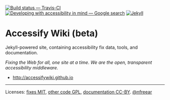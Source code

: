 [![Build status — Travis-CI][travis-icon]][travis]
[![Developing with accessibility in mind — Google search][a11y-icon]][a11y-search]
[![Jekyll][jekyll-icon]][jekyll]


# Accessify Wiki (beta)

Jekyll-powered site, containing accessibility fix data, tools, and documentation.

_Fixing the Web for all, one site at a time. We are the open, transparent accessibility middleware._

* <http://accessifywiki.github.io>


---
Licenses: [fixes MIT][], [other code GPL][], [documentation CC-BY][]. [@nfreear][]



[fixes MIT]: http://nfreear.mit-license.org/ "MIT license."
[other code GPL]: http://gnu.org/licenses/gpl.html "GNU General Public License license [GPL-3.0+]"
[documentation CC-BY]: http://creativecommons.org/licenses/by/4.0/ "Creative Commons Attribution license [CC-BY]"
[@nfreear]: https://twitter.com/nfreear "Nick Freear on Twitter [@nfreear]"

[Jekyll]: http://jekyllrb.com/ "Powered by Jekyll & GitHub pages"
[jekyll-icon]: https://img.shields.io/badge/powered_by-Jekyll-ca0303.svg#!-j-red
[travis]: https://travis-ci.org/accessifywiki/accessifywiki.github.io
[travis-icon]: https://travis-ci.org/accessifywiki/accessifywiki.github.io.svg
[a11y-icon]:   https://img.shields.io/badge/accessibility-in_mind-orange.svg
    "'Designing & developing with accessibility in mind' — search..."
[webaim]: http://webaim.org/
[w3c]:  https://w3.org/wiki/Accessibility_basics
[a11y-search]: https://google.com/search?q=Web+accessibility+primer,+in+mind
[HIKE]: http://accessibility.parseapp.com/
    "'H stands for headings & semantic markup; I for images & labels; K for keyboard navigation; E for extra love'"


[End]: //end.
